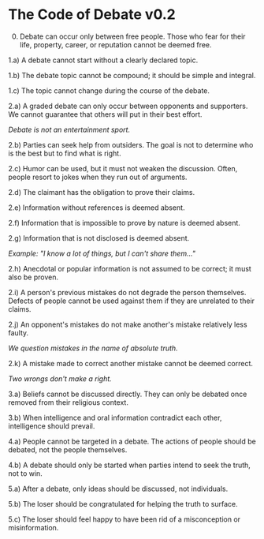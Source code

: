 # The Code of Debate v0.2

0) Debate can occur only between free people. Those who fear for their life, property, career, or reputation cannot be deemed free.

1.a) A debate cannot start without a clearly declared topic.

1.b) The debate topic cannot be compound; it should be simple and integral.

1.c) The topic cannot change during the course of the debate.

2.a) A graded debate can only occur between opponents and supporters. We cannot guarantee that others will put in their best effort.

_Debate is not an entertainment sport._

2.b) Parties can seek help from outsiders. The goal is not to determine who is the best but to find what is right.

2.c) Humor can be used, but it must not weaken the discussion. Often, people resort to jokes when they run out of arguments.

2.d) The claimant has the obligation to prove their claims.

2.e) Information without references is deemed absent.

2.f) Information that is impossible to prove by nature is deemed absent.

2.g) Information that is not disclosed is deemed absent.

_Example: "I know a lot of things, but I can't share them..."_

2.h) Anecdotal or popular information is not assumed to be correct; it must also be proven.

2.i) A person's previous mistakes do not degrade the person themselves. Defects of people cannot be used against them if they are unrelated to their claims.

2.j) An opponent's mistakes do not make another's mistake relatively less faulty.

_We question mistakes in the name of absolute truth._

2.k) A mistake made to correct another mistake cannot be deemed correct.

_Two wrongs don't make a right._

3.a) Beliefs cannot be discussed directly. They can only be debated once removed from their religious context.

3.b) When intelligence and oral information contradict each other, intelligence should prevail.

4.a) People cannot be targeted in a debate. The actions of people should be debated, not the people themselves.

4.b) A debate should only be started when parties intend to seek the truth, not to win.

5.a) After a debate, only ideas should be discussed, not individuals.

5.b) The loser should be congratulated for helping the truth to surface.

5.c) The loser should feel happy to have been rid of a misconception or misinformation.

